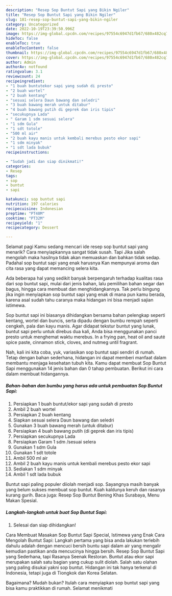```yaml
---
description: "Resep Sop Buntut Sapi yang Bikin Ngiler"
title: "Resep Sop Buntut Sapi yang Bikin Ngiler"
slug: 181-resep-sop-buntut-sapi-yang-bikin-ngiler
category: Uncategorized
date: 2022-10-19T23:39:50.996Z
image: https://img-global.cpcdn.com/recipes/97554c6947d1fb67/680x482cq70/sop-buntut-sapi-foto-resep-utama.jpg
hideToc: false
enableToc: true
enableTocContent: false
thumbnail: https://img-global.cpcdn.com/recipes/97554c6947d1fb67/680x482cq70/sop-buntut-sapi-foto-resep-utama.jpg
cover: https://img-global.cpcdn.com/recipes/97554c6947d1fb67/680x482cq70/sop-buntut-sapi-foto-resep-utama.jpg
author: Admin
authorAv: notfound
ratingvalue: 3.1
reviewcount: 24
recipeingredient:
- "1 buah buntutekor sapi yang sudah di presto"
- "2 buah wortel"
- "2 buah kentang"
- "sesuai selera Daun bawang dan seledri"
- "3 buah bawang merah untuk ditabur"
- "4 buah bawang putih di geprek dan iris tipis"
- "secukupnya Lada"
- " Garam 1 sdm sesuai selera"
- "1 sdm Gula"
- "1 sdt totole"
- "500 ml air"
- "2 buah kayu manis untuk kembali merebus pesto ekor sapi"
- "1 sdm minyak"
- "1 sdt lada bubuk"
recipeinstructions:

- "Sudah jadi dan siap dinikmati!"
categories:
- Resep
tags:
- sop
- buntut
- sapi

katakunci: sop buntut sapi 
nutrition: 197 calories
recipecuisine: Indonesian
preptime: "PT40M"
cooktime: "PT32M"
recipeyield: "1"
recipecategory: Dessert

---
```



Selamat pagi Kamu sedang mencari ide resep sop buntut sapi yang menarik? Cara menyiapkannya sangat tidak susah. Tapi Jika salah mengolah maka hasilnya tidak akan memuaskan dan bahkan tidak sedap. Padahal sop buntut sapi yang enak harusnya Kan mempunyai aroma dan cita rasa yang dapat memancing selera kita.


Ada beberapa hal yang sedikit banyak berpengaruh terhadap kualitas rasa dari sop buntut sapi, mulai dari jenis bahan, lalu pemilihan bahan segar dan bagus, hingga cara membuat dan menghidangkannya. Tak perlu bingung jika ingin menyiapkan sop buntut sapi yang enak di mana pun kamu berada, karena asal sudah tahu caranya maka hidangan ini bisa menjadi sajian istimewa.

Sop buntut sapi ini biasanya dihidangkan bersama bahan pelengkap seperti kentang, wortel dan buncis, serta dipadu dengan bumbu rempah seperti cengkeh, pala dan kayu manis. Agar didapat tekstur buntut yang lunak, buntut sapi perlu untuk direbus dua kali, Anda bisa menggunakan panci presto untuk menghemat waktu merebus. In a frying pan, heat oil and sauté spice paste, cinnamon stick, cloves, and nutmeg until fragrant.


Nah, kali ini kita coba, yuk, variasikan sop buntut sapi sendiri di rumah. Tetap dengan bahan sederhana, hidangan ini dapat memberi manfaat dalam membantu menjaga kesehatan tubuh kita. Kamu dapat membuat Sop Buntut Sapi menggunakan 14 jenis bahan dan 0 tahap pembuatan. Berikut ini cara dalam membuat hidangannya.

<!--inarticleads1-->

##### Bahan-bahan dan bumbu yang harus ada untuk pembuatan Sop Buntut Sapi:

1. Persiapkan 1 buah buntut/ekor sapi yang sudah di presto
1. Ambil 2 buah wortel
1. Persiapkan 2 buah kentang
1. Siapkan sesuai selera Daun bawang dan seledri
1. Gunakan 3 buah bawang merah (untuk ditabur)
1. Persiapkan 4 buah bawang putih (di geprek dan iris tipis)
1. Persiapkan secukupnya Lada
1. Persiapkan  Garam 1 sdm /sesuai selera
1. Gunakan 1 sdm Gula
1. Gunakan 1 sdt totole
1. Ambil 500 ml air
1. Ambil 2 buah kayu manis untuk kembali merebus pesto ekor sapi
1. Sediakan 1 sdm minyak
1. Ambil 1 sdt lada bubuk


Buntut sapi paling populer diiolah menjadi sop. Sayangnya masih banyak yang belum sukses membuat sop buntut. Kuah kaldunya keruh dan rasanya kurang gurih. Baca juga: Resep Sop Buntut Bening Khas Surabaya, Menu Makan Spesial. 

<!--inarticleads2-->

##### Langkah-langkah untuk buat Sop Buntut Sapi:


1. Selesai dan siap dihidangkan!

Cara Membuat Masakan Sop Buntut Sapi Special, Istimewa yang Enak Cara Mengolah Buntut Sapi: Langkah pertama yang bisa anda lakukan terlebih dahulu adalah dengan mencuci bersih buntu sapi dalam air yang mengalir kemudian pastikan anda mencucinya hingga bersih. Resep Sop Buntut Sapi yang Sederhana, tapi Rasanya Seenak Restoran. Buntut atau ekor sapi merupakan salah satu bagian yang cukup sulit diolah. Salah satu olahan yang paling disukai yakni sop buntut. Hidangan ini tak hanya terkenal di Indonesia, tetapi juga di Tiongkok dan Korea Selatan. 

Bagaimana? Mudah bukan? Itulah cara menyiapkan sop buntut sapi yang bisa kamu praktikkan di rumah. Selamat menikmati
